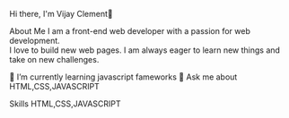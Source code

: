 Hi there, I'm Vijay Clement👋

About Me
I am a front-end web developer with a passion for web development. <br>
I love to build new web pages. I am always eager to learn new things and take on new challenges.

🌱 I’m currently learning javascript fameworks
💬 Ask me about HTML,CSS,JAVASCRIPT

Skills
HTML,CSS,JAVASCRIPT



<!---
Vijayclement1/Vijayclement1 is a ✨ special ✨ repository because its `README.md` (this file) appears on your GitHub profile.
You can click the Preview link to take a look at your changes.
--->
